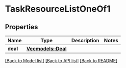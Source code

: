 # TaskResourceListOneOf1

## Properties

Name | Type | Description | Notes
------------ | ------------- | ------------- | -------------
**deal** | [**Vec<models::Deal>**](Deal.md) |  | 

[[Back to Model list]](../README.md#documentation-for-models) [[Back to API list]](../README.md#documentation-for-api-endpoints) [[Back to README]](../README.md)


